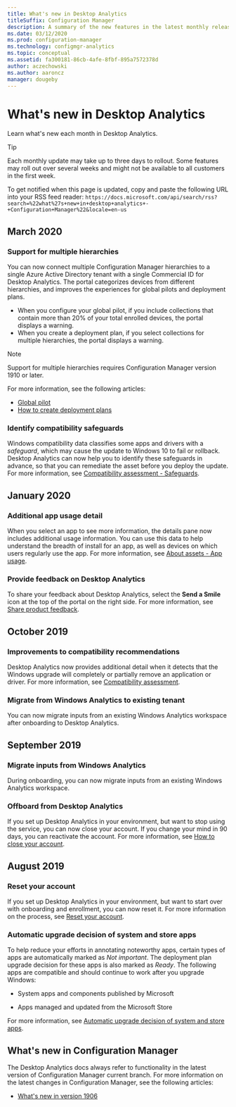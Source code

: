 ```yaml
---
title: What's new in Desktop Analytics
titleSuffix: Configuration Manager
description: A summary of the new features in the latest monthly release of the Desktop Analytics cloud service.
ms.date: 03/12/2020
ms.prod: configuration-manager
ms.technology: configmgr-analytics
ms.topic: conceptual
ms.assetid: fa300181-86cb-4afe-8fbf-895a7572378d
author: aczechowski
ms.author: aaroncz
manager: dougeby
---
```


# What's new in Desktop Analytics

Learn what's new each month in Desktop Analytics.

> [!TIP]
> Each monthly update may take up to three days to rollout. Some features may roll out over several weeks and might not be available to all customers in the first week.

To get notified when this page is updated, copy and paste the following URL into your RSS feed reader: `https://docs.microsoft.com/api/search/rss?search=%22what%27s+new+in+desktop+analytics+-+Configuration+Manager%22&locale=en-us`
<!-- a locale is required for the RSS search string -->

## March 2020

### Support for multiple hierarchies

<!-- 4814075, 6079184 -->

You can now connect multiple Configuration Manager hierarchies to a single Azure Active Directory tenant with a single Commercial ID for Desktop Analytics. The portal categorizes devices from different hierarchies, and improves the experiences for global pilots and deployment plans.

- When you configure your global pilot, if you include collections that contain more than 20% of your total enrolled devices, the portal displays a warning.
- When you create a deployment plan, if you select collections for multiple hierarchies, the portal displays a warning.

> [!NOTE]
> Support for multiple hierarchies requires Configuration Manager version 1910 or later.

For more information, see the following articles:

- [Global pilot](/configmgr/desktop-analytics/deploy-pilot#bkmk_GlobalPilot)
- [How to create deployment plans](/configmgr/desktop-analytics/create-deployment-plans)

### Identify compatibility safeguards

<!-- 5746559 -->

Windows compatibility data classifies some apps and drivers with a *safeguard*, which may cause the update to Windows 10 to fail or rollback. Desktop Analytics can now help you to identify these safeguards in advance, so that you can remediate the asset before you deploy the update. For more information, see [Compatibility assessment - Safeguards](/configmgr/desktop-analytics/compat-assessment#safeguards).

## January 2020

### Additional app usage detail

<!-- 5533890 -->

When you select an app to see more information, the details pane now includes additional usage information. You can use this data to help understand the breadth of install for an app, as well as devices on which users regularly use the app. For more information, see [About assets - App usage](/configmgr/desktop-analytics/about-assets#usage).

### Provide feedback on Desktop Analytics

<!-- 5451636 -->

To share your feedback about Desktop Analytics, select the **Send a Smile** icon at the top of the portal on the right side. For more information, see [Share product feedback](/configmgr/desktop-analytics/get-support#bkmk_feedback).

## October 2019

### Improvements to compatibility recommendations

<!-- 3594545 -->

Desktop Analytics now provides additional detail when it detects that the Windows upgrade will completely or partially remove an application or driver. For more information, see [Compatibility assessment](/sccm/desktop-analytics/compat-assessment#asset-is-removed-during-upgrade).

### Migrate from Windows Analytics to existing tenant

<!-- 5202803 -->

You can now migrate inputs from an existing Windows Analytics workspace after onboarding to Desktop Analytics.

## September 2019

### Migrate inputs from Windows Analytics

<!-- 4252663 -->

During onboarding, you can now migrate inputs from an existing Windows Analytics workspace.

### Offboard from Desktop Analytics

<!-- 4972396 -->

If you set up Desktop Analytics in your environment, but want to stop using the service, you can now close your account. If you change your mind in 90 days, you can reactivate the account. For more information, see [How to close your account](/sccm/desktop-analytics/account-close).

## August 2019

### Reset your account

<!-- 3733897 -->

If you set up Desktop Analytics in your environment, but want to start over with onboarding and enrollment, you can now reset it. For more information on the process, see [Reset your account](/sccm/desktop-analytics/account-reset).

### Automatic upgrade decision of system and store apps

<!-- 3587232 -->

To help reduce your efforts in annotating noteworthy apps, certain types of apps are automatically marked as *Not important*. The deployment plan upgrade decision for these apps is also marked as *Ready*. The following apps are compatible and should continue to work after you upgrade Windows:

- System apps and components published by Microsoft

- Apps managed and updated from the Microsoft Store

For more information, see [Automatic upgrade decision of system and store apps](/sccm/desktop-analytics/about-assets#bkmk_plan-autoapp).

## What's new in Configuration Manager

The Desktop Analytics docs always refer to functionality in the latest version of Configuration Manager current branch. For more information on the latest changes in Configuration Manager, see the following articles:

<!-- - [What's new in version 1910](/sccm/core/plan-design/changes/whats-new-in-version-1910#bkmk_da) -->

- [What's new in version 1906](/sccm/core/plan-design/changes/whats-new-in-version-1906#bkmk_da)
